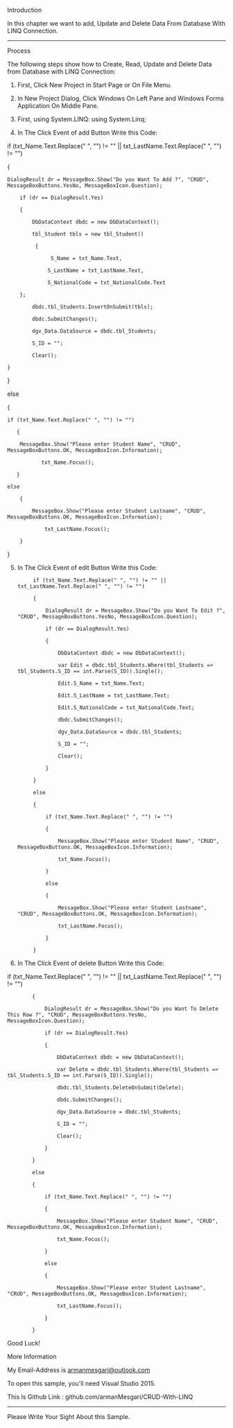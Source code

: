Introduction

In this chapter we want  to add, Update and Delete Data From Database With LINQ Connection.

__________________________________________________________________________

Process

The following steps show how to Create, Read, Update and Delete Data from Database with LINQ Connection:

1. First, Click New Project in Start Page or On File Menu.

2. In New Project Dialog, Click Windows On Left Pane and Windows Forms Application On Middle Pane.

3. First, using System.LINQ:
using System.Linq;


4. In The Click Event of add Button Write this Code:

if (txt_Name.Text.Replace(" ", "") != "" || txt_LastName.Text.Replace(" ", "") != "") 
 
{ 
 
    DialogResult dr = MessageBox.Show("Do you Want To Add ?", "CRUD",      MessageBoxButtons.YesNo, MessageBoxIcon.Question); 
 
        if (dr == DialogResult.Yes) 
 
        { 
 
            DbDataContext dbdc = new DbDataContext(); 
 
            tbl_Student tbls = new tbl_Student() 
 
             { 
 
                  S_Name = txt_Name.Text, 
 
                 S_LastName = txt_LastName.Text, 
 
                 S_NationalCode = txt_NationalCode.Text 
 
        }; 
 
            dbdc.tbl_Students.InsertOnSubmit(tbls); 
 
            dbdc.SubmitChanges(); 
 
            dgv_Data.DataSource = dbdc.tbl_Students; 
 
            S_ID = ""; 
 
            Clear(); 
 
    } 
 
} 
 
else 
 
{ 
 
    if (txt_Name.Text.Replace(" ", "") != "") 
 
       { 
 
        MessageBox.Show("Please enter Student Name", "CRUD",          MessageBoxButtons.OK, MessageBoxIcon.Information); 
 
               txt_Name.Focus(); 
 
       } 
 
    else 
 
        { 
 
            MessageBox.Show("Please enter Student Lastname", "CRUD",          MessageBoxButtons.OK, MessageBoxIcon.Information); 
 
                txt_LastName.Focus(); 
 
        } 
 }
 
5. In The Click Event of edit Button Write this Code:

            if (txt_Name.Text.Replace(" ", "") != "" || txt_LastName.Text.Replace(" ", "") != "") 
 
            { 
 
                DialogResult dr = MessageBox.Show("Do you Want To Edit ?", "CRUD", MessageBoxButtons.YesNo, MessageBoxIcon.Question); 
 
                if (dr == DialogResult.Yes) 
 
                { 
 
                    DbDataContext dbdc = new DbDataContext(); 
 
                    var Edit = dbdc.tbl_Students.Where(tbl_Students => tbl_Students.S_ID == int.Parse(S_ID)).Single(); 
 
                    Edit.S_Name = txt_Name.Text; 
 
                    Edit.S_LastName = txt_LastName.Text; 
 
                    Edit.S_NationalCode = txt_NationalCode.Text; 
 
                    dbdc.SubmitChanges(); 
 
                    dgv_Data.DataSource = dbdc.tbl_Students; 
 
                    S_ID = ""; 
 
                    Clear(); 
 
                } 
 
            } 
 
            else 
 
            { 
 
                if (txt_Name.Text.Replace(" ", "") != "") 
 
                { 
 
                    MessageBox.Show("Please enter Student Name", "CRUD", MessageBoxButtons.OK, MessageBoxIcon.Information); 
 
                    txt_Name.Focus(); 
 
                } 
 
                else 
 
                { 
 
                    MessageBox.Show("Please enter Student Lastname", "CRUD", MessageBoxButtons.OK, MessageBoxIcon.Information); 
 
                    txt_LastName.Focus(); 
 
                } 
 
            }

6. In The Click Event of delete Button Write this Code:

if (txt_Name.Text.Replace(" ", "") != "" || txt_LastName.Text.Replace(" ", "") != "") 
 
            { 
 
                DialogResult dr = MessageBox.Show("Do you Want To Delete This Row ?", "CRUD", MessageBoxButtons.YesNo, MessageBoxIcon.Question); 
 
                if (dr == DialogResult.Yes) 
 
                { 
 
                    DbDataContext dbdc = new DbDataContext(); 
 
                    var Delete = dbdc.tbl_Students.Where(tbl_Students => tbl_Students.S_ID == int.Parse(S_ID)).Single(); 
 
                    dbdc.tbl_Students.DeleteOnSubmit(Delete); 
 
                    dbdc.SubmitChanges(); 
 
                    dgv_Data.DataSource = dbdc.tbl_Students; 
 
                    S_ID = ""; 
 
                    Clear(); 
 
                } 
 
            } 
 
            else 
 
            { 
 
                if (txt_Name.Text.Replace(" ", "") != "") 
 
                { 
 
                    MessageBox.Show("Please enter Student Name", "CRUD", MessageBoxButtons.OK, MessageBoxIcon.Information); 
 
                    txt_Name.Focus(); 
 
                } 
 
                else 
 
                { 
 
                    MessageBox.Show("Please enter Student Lastname", "CRUD", MessageBoxButtons.OK, MessageBoxIcon.Information); 
 
                    txt_LastName.Focus(); 
 
                } 
 
            }


Good Luck!

More Information

My Email-Address is armanmesgari@outlook.com

To open this sample, you'll need Visual Studio 2015.

This Is Github Link : github.com/armanMesgari/CRUD-With-LINQ

----------------------------------------------------------------------------------------

Please Write Your Sight About this Sample.
